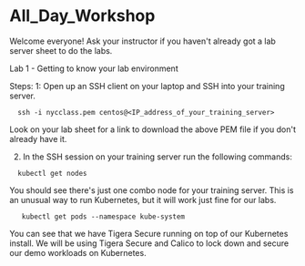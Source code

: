 # All_Day_Workshop

Welcome everyone! Ask your instructor if you haven't already got a lab server sheet to do the labs.

Lab 1 - Getting to know your lab environment

Steps:
1: Open up an SSH client on your laptop and SSH into your training server.
  ```
    ssh -i nycclass.pem centos@<IP_address_of_your_training_server>
  ```
Look on your lab sheet for a link to download the above PEM file if you don't already have it. 

2. In the SSH session on your training server run the following commands:
```
  kubectl get nodes
```
   You should see there's just one combo node for your training server. This is an unusual way to run Kubernetes, but it will work just fine for our labs.
```
   kubectl get pods --namespace kube-system
```
   You can see that we have Tigera Secure running on top of our Kubernetes install. We will be using Tigera Secure and Calico to lock down and secure our demo workloads on Kubernetes.


